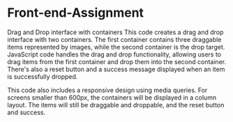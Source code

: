 # Front-end-Assignment
Drag and Drop interface with containers
This code creates a drag and drop interface with two containers. The first container contains three draggable items represented by images, while the second container is the drop target. JavaScript code handles the drag and drop functionality, allowing users to drag items from the first container and drop them into the second container. There's also a reset button and a success message displayed when an item is successfully dropped.

This code also includes a responsive design using media queries. For screens smaller than 600px, the containers will be displayed in a column layout. The items will still be draggable and droppable, and the reset button and success.
